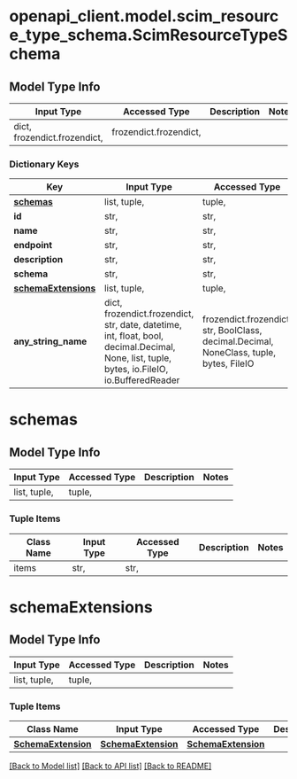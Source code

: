 # openapi_client.model.scim_resource_type_schema.ScimResourceTypeSchema

## Model Type Info
Input Type | Accessed Type | Description | Notes
------------ | ------------- | ------------- | -------------
dict, frozendict.frozendict,  | frozendict.frozendict,  |  | 

### Dictionary Keys
Key | Input Type | Accessed Type | Description | Notes
------------ | ------------- | ------------- | ------------- | -------------
**[schemas](#schemas)** | list, tuple,  | tuple,  |  | [optional] 
**id** | str,  | str,  |  | [optional] 
**name** | str,  | str,  |  | [optional] 
**endpoint** | str,  | str,  |  | [optional] 
**description** | str,  | str,  |  | [optional] 
**schema** | str,  | str,  |  | [optional] 
**[schemaExtensions](#schemaExtensions)** | list, tuple,  | tuple,  |  | [optional] 
**any_string_name** | dict, frozendict.frozendict, str, date, datetime, int, float, bool, decimal.Decimal, None, list, tuple, bytes, io.FileIO, io.BufferedReader | frozendict.frozendict, str, BoolClass, decimal.Decimal, NoneClass, tuple, bytes, FileIO | any string name can be used but the value must be the correct type | [optional]

# schemas

## Model Type Info
Input Type | Accessed Type | Description | Notes
------------ | ------------- | ------------- | -------------
list, tuple,  | tuple,  |  | 

### Tuple Items
Class Name | Input Type | Accessed Type | Description | Notes
------------- | ------------- | ------------- | ------------- | -------------
items | str,  | str,  |  | 

# schemaExtensions

## Model Type Info
Input Type | Accessed Type | Description | Notes
------------ | ------------- | ------------- | -------------
list, tuple,  | tuple,  |  | 

### Tuple Items
Class Name | Input Type | Accessed Type | Description | Notes
------------- | ------------- | ------------- | ------------- | -------------
[**SchemaExtension**](SchemaExtension.md) | [**SchemaExtension**](SchemaExtension.md) | [**SchemaExtension**](SchemaExtension.md) |  | 

[[Back to Model list]](../../README.md#documentation-for-models) [[Back to API list]](../../README.md#documentation-for-api-endpoints) [[Back to README]](../../README.md)

